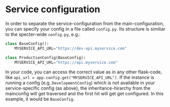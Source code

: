 # Service configuration
In order to separate the service-configuration from the main-configuration, you can specify your config in a file called `config.py`. Its structure is similiar to the specter-wide `config.py`, e.g.:

```python
class BaseConfig():
    MYSERVICE_API_URL="https://dev-api.myservice.com"

class ProductionConfig(BaseConfig):
    MYSERVICE_API_URL="https://api.myservice.com"
```

In your code, you can access the correct value as in any other flask-code, like `api_url = app.config.get("MYSERVICE_API_URL")`. If the instance is running a config (e.g. `DevelopmentConfig`) which is not available in your service-specific config (as above), the inheritance-hirarchy from the mainconfig will get traversed and the first hit will get get configured. In this example, it would be `BaseConfig`.